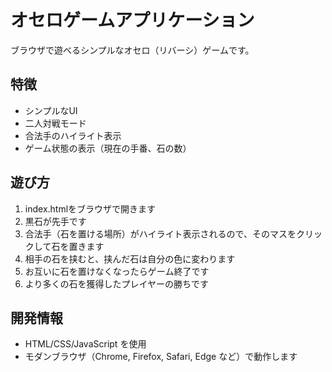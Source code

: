 # オセロゲームアプリケーション

ブラウザで遊べるシンプルなオセロ（リバーシ）ゲームです。

## 特徴

- シンプルなUI
- 二人対戦モード
- 合法手のハイライト表示
- ゲーム状態の表示（現在の手番、石の数）

## 遊び方

1. index.htmlをブラウザで開きます
2. 黒石が先手です
3. 合法手（石を置ける場所）がハイライト表示されるので、そのマスをクリックして石を置きます
4. 相手の石を挟むと、挟んだ石は自分の色に変わります
5. お互いに石を置けなくなったらゲーム終了です
6. より多くの石を獲得したプレイヤーの勝ちです

## 開発情報

- HTML/CSS/JavaScript を使用
- モダンブラウザ（Chrome, Firefox, Safari, Edge など）で動作します